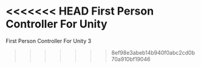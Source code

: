 <<<<<<< HEAD
First Person Controller For Unity 
=======
First Person Controller For Unity 3
>>>>>>> 8ef98e3abeb14b940f0abc2cd0b70a910bf19046
